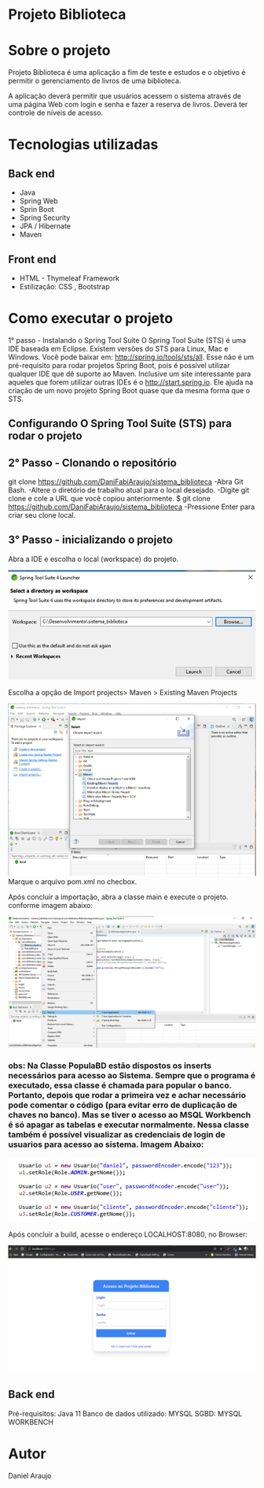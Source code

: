 # Projeto Biblioteca 

# Sobre o projeto


Projeto Biblioteca é uma aplicação a fim de teste e estudos e o objetivo é permitir o gerenciamento de livros de uma biblioteca.

A aplicação deverá permitir que usuários acessem o sistema através de uma página Web com login e senha e fazer a reserva de livros. Deverá ter controle de níveis de acesso.

# Tecnologias utilizadas
## Back end
- Java 
- Spring Web
- Sprin Boot
- Spring Security
- JPA / Hibernate
- Maven
## Front end
- HTML - Thymeleaf Framework
- Estilização: CSS , Bootstrap 

# Como executar o projeto
1° passo - Instalando o Spring Tool Suite
O Spring Tool Suite (STS) é uma IDE baseada em Eclipse. Existem versões do STS para Linux, Mac e Windows. Você pode baixar em: http://spring.io/tools/sts/all.
Esse não é um pré-requisito para rodar projetos Spring Boot, pois é possível utilizar qualquer IDE que dê suporte ao Maven. Inclusive um site interessante para aqueles que forem utilizar outras IDEs é o http://start.spring.io. Ele ajuda na criação de um novo projeto Spring Boot quase que da mesma forma que o STS.

## Configurando O Spring Tool Suite (STS) para rodar o projeto

## 2° Passo - Clonando o repositório
git clone https://github.com/DaniFabiAraujo/sistema_biblioteca
-Abra Git Bash.
-Altere o diretório de trabalho atual para o local desejado.
-Digite git clone e cole a URL que você copiou anteriormente.
$ git clone https://github.com/DaniFabiAraujo/sistema_biblioteca
-Pressione Enter para criar seu clone local.

## 3° Passo - inicializando o projeto
Abra a IDE e escolha o local (workspace) do projeto.

![Selecionandp o projeto](https://github.com/DaniFabiAraujo/Assets/blob/main/select-workspace.png) 

Escolha a opção de Import projects> Maven > Existing Maven Projects

![Impotando Projeto](https://github.com/DaniFabiAraujo/Assets/blob/main/import_maven_project.png)
Marque o arquivo pom.xml no checbox.

Após concluir a importação, abra a classe main e execute o projeto. conforme imagem abaixo:

![Executando a aplicação](https://github.com/DaniFabiAraujo/Assets/blob/main/run-application.png)

### obs: Na Classe PopulaBD estão dispostos os inserts necessários para acesso ao Sistema. Sempre que o programa é executado, essa classe é chamada para popular o banco. Portanto, depois que rodar a primeira vez e achar necessário pode comentar o código (para evitar erro de duplicação de chaves no banco). Mas se tiver o acesso ao MSQL Workbench é só apagar as tabelas e executar normalmente. Nessa classe também é possível visualizar as credenciais de login de usuarios para acesso ao sistema. Imagem Abaixo:

![Credenciais Usuários na classe PopulaBD](https://github.com/DaniFabiAraujo/Assets/blob/main/user-credencials.png)

Após concluir a build, acesse o endereço LOCALHOST:8080, no Browser:

![acessando a aplicação Web ](https://github.com/DaniFabiAraujo/Assets/blob/main/localhost.png)
## Back end

Pré-requisitos: Java 11
Banco de dados utilizado: MYSQL 
SGBD: MYSQL WORKBENCH


# Autor

Daniel Araujo



